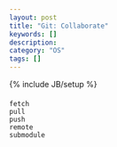```yaml
---
layout: post
title: "Git: Collaborate"
keywords: []
description: 
category: "OS" 
tags: []
---
```

{% include JB/setup %}

####

```shell
fetch
pull
push
remote
submodule
```
